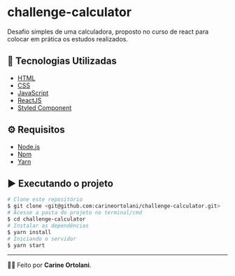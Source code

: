# challenge-calculator

Desafio simples de uma calculadora, proposto no curso de react para colocar em prática os estudos realizados.

## :rocket: Tecnologias Utilizadas

* [HTML](https://developer.mozilla.org/pt-BR/docs/Web/HTML)
* [CSS](https://developer.mozilla.org/pt-BR/docs/Web/CSS)
* [JavaScript](https://developer.mozilla.org/pt-BR/docs/Web/JavaScript)
* [ReactJS](https://pt-br.reactjs.org/)
* [Styled Component](https://styled-components.com/)

## :gear: Requisitos

* [Node.js](https://nodejs.org/en/)
* [Npm](https://www.npmjs.com/)
* [Yarn](https://yarnpkg.com/)

## :arrow_forward: Executando o projeto

```bash
# Clone este repositório
$ git clone <git@github.com:carineortolani/challenge-calculator.git>
# Acesse a pasta do projeto no terminal/cmd
$ cd challenge-calculator
# Instalar as dependências
$ yarn install
# Iniciando o servidor
$ yarn start
```

---

:construction_worker_woman: Feito por **Carine Ortolani**.
